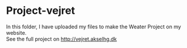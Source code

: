 # Project-vejret
In this folder, I have uploaded my files to make the Weater Project on my website.
<br />See the full project on <a href="http://vejret.akselhg.dk">http://vejret.akselhg.dk</a>
